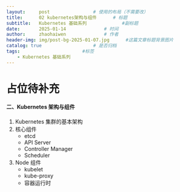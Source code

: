 ```yaml
---
layout:     post   				# 使用的布局（不需要改）
title:      02 kubernetes架构与组件 		# 标题 
subtitle:   Kubernetes 基础系列 			#副标题
date:       2025-01-14 				# 时间
author:     zhaohaiwen 				# 作者
header-img: img/post-bg-2025-01-07.jpg		#这篇文章标题背景图片
catalog: true 					# 是否归档
tags:						#标签
    - Kubernetes 基础系列
---
```

# 占位待补充

#### 二、Kubernetes 架构与组件

1. Kubernetes 集群的基本架构
2. 核心组件
   - etcd
   - API Server
   - Controller Manager
   - Scheduler
3. Node 组件
   - kubelet
   - kube-proxy
   - 容器运行时
